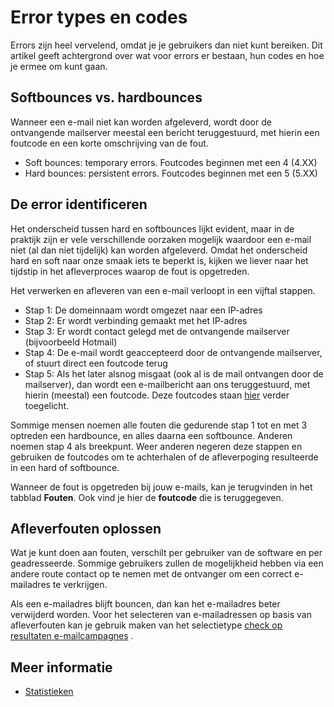 # Error types en codes

Errors zijn heel vervelend, omdat je je gebruikers dan niet kunt bereiken. 
Dit artikel geeft achtergrond over wat voor errors er bestaan, hun codes 
en hoe je ermee om kunt gaan.

## Softbounces vs. hardbounces

Wanneer een e-mail niet kan worden afgeleverd, wordt door de ontvangende
mailserver meestal een bericht teruggestuurd, met hierin een foutcode en
een korte omschrijving van de fout.

-   Soft bounces: temporary errors. Foutcodes beginnen met een 4 (4.XX)
-   Hard bounces: persistent errors. Foutcodes beginnen met een 5 (5.XX)

## De error identificeren

Het onderscheid tussen hard en softbounces lijkt evident, maar in de
praktijk zijn er vele verschillende oorzaken mogelijk waardoor een
e-mail niet (al dan niet tijdelijk) kan worden afgeleverd. Omdat het
onderscheid hard en soft naar onze smaak iets te beperkt is, kijken we
liever naar het tijdstip in het afleverproces waarop de fout is
opgetreden.

Het verwerken en afleveren van een e-mail verloopt in een vijftal
stappen.

-   Stap 1: De domeinnaam wordt omgezet naar een IP-adres
-   Stap 2: Er wordt verbinding gemaakt met het IP-adres
-   Stap 3: Er wordt contact gelegd met de ontvangende mailserver
    (bijvoorbeeld Hotmail)
-   Stap 4: De e-mail wordt geaccepteerd door de ontvangende mailserver,
    of stuurt direct een foutcode terug
-   Stap 5: Als het later alsnog misgaat (ook al is de mail ontvangen
    door de mailserver), dan wordt een e-mailbericht aan ons
    teruggestuurd, met hierin (meestal) een foutcode. Deze foutcodes
    staan [hier](http://www.emailaddressmanager.com/tips/codes.html)
    verder toegelicht.

Sommige mensen noemen alle fouten die gedurende stap 1 tot en met 3
optreden een hardbounce, en alles daarna een softbounce. Anderen noemen
stap 4 als breekpunt. Weer anderen negeren deze stappen en gebruiken de
foutcodes om te achterhalen of de afleverpoging resulteerde in een hard
of softbounce.

Wanneer de fout is opgetreden bij jouw e-mails, kan je terugvinden in
het tabblad **Fouten**. Ook vind je hier de **foutcode** die is
teruggegeven.

## Afleverfouten oplossen

Wat je kunt doen aan fouten, verschilt per gebruiker van de software en
per geadresseerde. Sommige gebruikers zullen de mogelijkheid hebben via
een andere route contact op te nemen met de ontvanger om een correct
e-mailadres te verkrijgen.

Als een e-mailadres blijft bouncen, dan kan het e-mailadres beter
verwijderd worden. Voor het selecteren van e-mailadressen op basis van
afleverfouten kan je gebruik maken van het selectietype [check op
resultaten
e-mailcampagnes](./selectie-condities-check-op-resultaten-campagnes.md)
.

## Meer informatie

* [Statistieken](./statistics)

